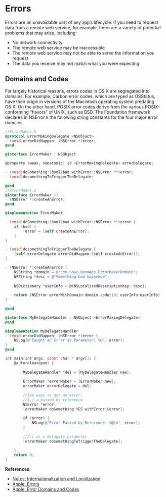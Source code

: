 # Errors
Errors are an unavoidable part of any app’s lifecycle. If you need to request data from a remote web service, for example, there are a variety of potential problems that may arise, including:
- No network connectivity
- The remote web service may be inaccessible
- The remote web service may not be able to serve the information you request
- The data you receive may not match what you were expecting

## Domains and Codes
For largely historical reasons, errors codes in OS X are segregated into domains. For example, Carbon error codes, which are typed as OSStatus, have their origin in versions of the Macintosh operating system predating OS X. On the other hand, POSIX error codes derive from the various POSIX-conforming “flavors” of UNIX, such as BSD. The Foundation framework declares in NSError.h the following string constants for the four major error domains

```objectivec
//ErrorMaker.h
@protocol ErrorMakingDelegate <NSObject>
- (void)errorDidHappen: (NSError *)error;
@end

@interface ErrorMaker : NSObject

@property (weak, nonatomic) id <ErrorMakingDelegate> errorDelegate;

- (void)doSomething:(bool)bad withError:(NSError **)error;
- (void)dosomethingToTriggerTheDelegate;

@end
//ErrorMaker.m
@interface ErrorMaker ()
- (NSError *)createAnError;
@end

@implementation ErrorMaker

- (void)doSomething:(bool)bad withError:(NSError **)error {
    if (bad) {
        *error = [self createAnError];
    }
}

- (void)dosomethingToTriggerTheDelegate {
    [self.errorDelegate errorDidHappen:[self createAnError]];
}

- (NSError *)createAnError {
    NSString *domain = @"com.hoac.DemoApp.ErrorMakerDomain";
    NSString *desc = @"Something bad happened";
    
    NSDictionary *userInfo = @{NSLocalizedDescriptionKey: desc};
    
    return [NSError errorWithDomain:domain code:101 userInfo:userInfo];
}

@end
```
```objectivec
@interface MyDelegateHandler : NSObject <ErrorMakingDelegate>
@end

@implementation MyDelegateHandler
- (void)errorDidHappen: (NSError *)error {
    NSLog(@"Caught an Error as Parameter: %@", error);
}
@end

int main(int argc, const char * argv[]) {
    @autoreleasepool {
        
        MyDelegateHandler *del = [MyDelegateHandler new];
        
        ErrorMaker *errorMaker = [ErrorMaker new];
        errorMaker.errorDelegate = del;
        
        //two ways to get an error:
        //1.) a passed by reference
        NSError *error;
        [errorMaker doSomething:YES withError:&error];
        
        if (error) {
            NSLog(@"Error Passed by Reference: %@\n", error);
        }
        
        //2.) as a delegate parameter
        [errorMaker dosomethingToTriggerTheDelegate];
        
    }
    return 0;
}
```


**References:**
* [Notes: Internationalization and Localization](https://github.com/hack-of-all-codes/NotesIOS/blob/master/InternationalizationAndLocalization.md)
* [Apple: Errors](https://developer.apple.com/library/mac/documentation/Cocoa/Conceptual/ProgrammingWithObjectiveC/ErrorHandling/ErrorHandling.html)
* [Apple: Error Domains and Codes](https://developer.apple.com/library/mac/documentation/Cocoa/Conceptual/ErrorHandlingCocoa/ErrorObjectsDomains/ErrorObjectsDomains.html)


